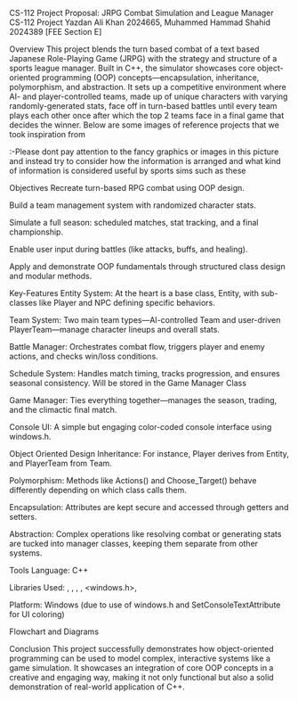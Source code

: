 
CS-112 Project Proposal: JRPG Combat Simulation and League Manager
CS-112 Project
Yazdan Ali Khan 2024665, Muhammed Hammad Shahid 2024389 [FEE Section E]


Overview
This project blends the turn based combat of a text based Japanese Role-Playing Game (JRPG) with the strategy and structure of a sports league manager. Built in C++, the simulator showcases core object-oriented programming (OOP) concepts—encapsulation, inheritance, polymorphism, and abstraction. It sets up a competitive environment where AI- and player-controlled teams, made up of unique characters with varying randomly-generated stats, face off in turn-based battles until every team plays each other once after which the top 2 teams face in a final game that decides the winner.
Below are some images of reference projects that we took inspiration from

:-Please dont pay attention to the fancy graphics or images in this picture and instead try to consider how the information is arranged and what kind of information is considered useful by sports sims such as these


Objectives
Recreate turn-based RPG combat using OOP design.


Build a team management system with randomized character stats.


Simulate a full season: scheduled matches, stat tracking, and a final championship.


Enable user input during battles (like attacks, buffs, and healing).


Apply and demonstrate OOP fundamentals through structured class design and modular methods.



Key-Features 
Entity System: At the heart is a base class, Entity, with sub-classes like Player and NPC defining specific behaviors.


Team System: Two main team types—AI-controlled Team and user-driven PlayerTeam—manage character lineups and overall stats.


Battle Manager: Orchestrates combat flow, triggers player and enemy actions, and checks win/loss conditions.


Schedule System: Handles match timing, tracks progression, and ensures seasonal consistency. Will be stored in the Game Manager Class


Game Manager: Ties everything together—manages the season, trading, and the climactic final match.


Console UI: A simple but engaging color-coded console interface using windows.h.



Object Oriented Design
Inheritance: For instance, Player derives from Entity, and PlayerTeam from Team.


Polymorphism: Methods like Actions() and Choose_Target() behave differently depending on which class calls them.


Encapsulation: Attributes are kept secure and accessed through getters and setters.


Abstraction: Complex operations like resolving combat or generating stats are tucked into manager classes, keeping them separate from other systems.

Tools 
Language: C++


Libraries Used: <iostream>, <vector>, <cstdlib>, <ctime>, <windows.h>, <string>


Platform: Windows (due to use of windows.h and SetConsoleTextAttribute for UI coloring)

Flowchart and Diagrams


Conclusion
This project successfully demonstrates how object-oriented programming can be used to model complex, interactive systems like a game simulation. It showcases an integration of core OOP concepts in a creative and engaging way, making it not only functional but also a solid demonstration of real-world application of C++.


